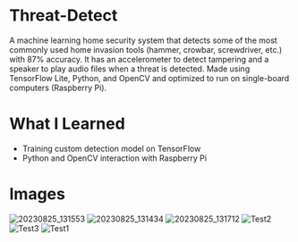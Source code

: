 # Threat-Detect

A machine learning home security system that detects some of the most commonly used home invasion tools (hammer, crowbar, screwdriver, etc.) with 87% accuracy. It has an accelerometer to detect tampering and a speaker to play audio files when a threat is detected. Made using TensorFlow Lite, Python, and OpenCV and optimized to run on single-board computers (Raspberry Pi).


# What I Learned

* Training custom detection model on TensorFlow
* Python and OpenCV interaction with Raspberry Pi

# Images
![20230825_131553](https://github.com/rsambangi/Threat-Detect/assets/143136941/0cead498-25c0-412b-92ba-4cbb29053584)
![20230825_131434](https://github.com/rsambangi/Threat-Detect/assets/143136941/1136827c-a871-4fde-9b46-4f3ed1f24997)
![20230825_131712](https://github.com/rsambangi/Threat-Detect/assets/143136941/d739d833-bf95-45c2-a588-8d63d45e9b64)
![Test2](https://github.com/rsambangi/Threat-Detect/assets/143136941/e43f67f7-6103-4686-88d5-84d551ace75a)
![Test3](https://github.com/rsambangi/Threat-Detect/assets/143136941/fd7c4cda-3a6f-4169-9409-768c55fff5ec)
![Test1](https://github.com/rsambangi/Threat-Detect/assets/143136941/c33d61a9-fc6d-444d-8a67-4d11087925f1)
